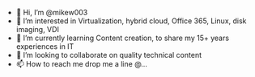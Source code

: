 - 👋 Hi, I’m @mikew003
- 👀 I’m interested in Virtualization, hybrid cloud, Office 365, Linux, disk imaging, VDI
- 🌱 I’m currently learning Content creation, to share my 15+ years experiences in IT
- 💞️ I’m looking to collaborate on quality technical content
- 📫 How to reach me drop me a line @...

<!---
mikew003/mikew003 is a ✨ special ✨ repository because its `README.md` (this file) appears on your GitHub profile.
You can click the Preview link to take a look at your changes.
--->
